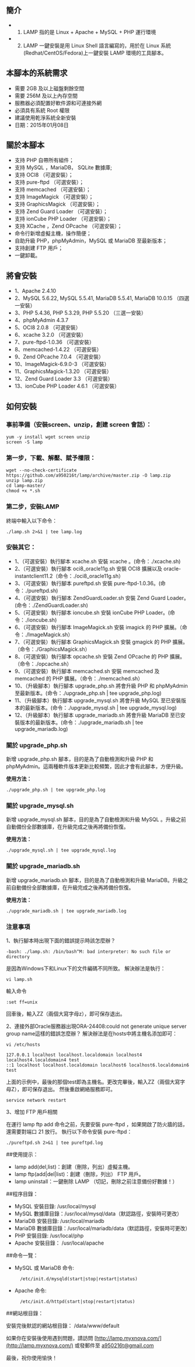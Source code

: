 ## 簡介
* 1. LAMP 指的是 Linux + Apache + MySQL + PHP 運行環境
* 2. LAMP 一鍵安裝是用 Linux Shell 語言編寫的，用於在 Linux 系統(Redhat/CentOS/Fedora)上一鍵安裝 LAMP 環境的工具腳本。

## 本腳本的系統需求
* 需要 2GB 及以上磁盤剩餘空間
* 需要 256M 及以上內存空間
* 服務器必須配置好軟件源和可連接外網
* 必須具有系統 Root 權限
* 建議使用乾淨系統全新安裝
* 日期：2015年01月08日

## 關於本腳本
* 支持 PHP 自帶所有組件；
* 支持 MySQL ，MariaDB， SQLite 數據庫;
* 支持 OCI8 （可選安裝）；
* 支持 pure-ftpd （可選安裝）；
* 支持 memcached （可選安裝）；
* 支持 ImageMagick （可選安裝）；
* 支持 GraphicsMagick （可選安裝）；
* 支持 Zend Guard Loader （可選安裝）；
* 支持 ionCube PHP Loader （可選安裝）；
* 支持 XCache ，Zend OPcache （可選安裝）；
* 命令行新增虛擬主機，操作簡便；
* 自助升級 PHP，phpMyAdmin，MySQL 或 MariaDB 至最新版本；
* 支持創建 FTP 用戶；
* 一鍵卸載。

## 將會安裝
*  1、Apache 2.4.10
*  2、MySQL 5.6.22, MySQL 5.5.41, MariaDB 5.5.41, MariaDB 10.0.15 （四選一安裝）
*  3、PHP 5.4.36, PHP 5.3.29, PHP 5.5.20 （三選一安裝）
*  4、phpMyAdmin 4.3.7
*  5、OCI8 2.0.8 （可選安裝）
*  6、xcache 3.2.0 （可選安裝）
*  7、pure-ftpd-1.0.36 （可選安裝）
*  8、memcached-1.4.22 （可選安裝）
*  9、Zend OPcache 7.0.4 （可選安裝）
* 10、ImageMagick-6.9.0-3 （可選安裝）
* 11、GraphicsMagick-1.3.20 （可選安裝）
* 12、Zend Guard Loader 3.3 （可選安裝）
* 13、ionCube PHP Loader 4.6.1 （可選安裝）

## 如何安裝
### 事前準備（安裝screen、unzip，創建 screen 會話）：

    yum -y install wget screen unzip
    screen -S lamp

### 第一步，下載、解壓、賦予權限：

    wget --no-check-certificate https://github.com/a950216t/lamp/archive/master.zip -O lamp.zip
    unzip lamp.zip
    cd lamp-master/
    chmod +x *.sh

### 第二步，安裝LAMP
終端中輸入以下命令：

    ./lamp.sh 2>&1 | tee lamp.log

### 安裝其它：

*  1、（可選安裝）執行腳本 xcache.sh 安裝 xcache 。(命令：./xcache.sh)
*  2、（可選安裝）執行腳本 oci8_oracle11g.sh 安裝 OCI8 擴展以及 oracle-instantclient11.2（命令：./oci8_oracle11g.sh）
*  3、（可選安裝）執行腳本 pureftpd.sh 安裝 pure-ftpd-1.0.36。(命令：./pureftpd.sh)
*  4、（可選安裝）執行腳本 ZendGuardLoader.sh 安裝 Zend Guard Loader。(命令：./ZendGuardLoader.sh)
*  5、（可選安裝）執行腳本 ioncube.sh 安裝 ionCube PHP Loader。(命令：./ioncube.sh)
*  6、（可選安裝）執行腳本 ImageMagick.sh 安裝 imagick 的 PHP 擴展。（命令：./ImageMagick.sh）
*  7、（可選安裝）執行腳本 GraphicsMagick.sh 安裝 gmagick 的 PHP 擴展。（命令：./GraphicsMagick.sh）
*  8、（可選安裝）執行腳本 opcache.sh 安裝 Zend OPcache 的 PHP 擴展。（命令：./opcache.sh）
*  9、（可選安裝）執行腳本 memcached.sh 安裝 memcached 及 memcached 的 PHP 擴展。（命令：./memcached.sh）
* 10、（升級腳本）執行腳本 upgrade_php.sh 將會升級 PHP 和 phpMyAdmin 至最新版本。(命令：./upgrade_php.sh | tee upgrade_php.log)
* 11、（升級腳本）執行腳本 upgrade_mysql.sh 將會升級 MySQL 至已安裝版本的最新版本。(命令：./upgrade_mysql.sh | tee upgrade_mysql.log)
* 12、（升級腳本）執行腳本 upgrade_mariadb.sh 將會升級 MariaDB 至已安裝版本的最新版本。(命令：./upgrade_mariadb.sh | tee upgrade_mariadb.log)

### 關於 upgrade_php.sh

新增 upgrade_php.sh 腳本，目的是為了自動檢測和升級 PHP 和 phpMyAdmin。這兩種軟件版本更新比較頻繁，因此才會有此腳本，方便升級。

**使用方法：**

    ./upgrade_php.sh | tee upgrade_php.log

### 關於 upgrade_mysql.sh

新增 upgrade_mysql.sh 腳本，目的是為了自動檢測和升級 MySQL 。升級之前自動備份全部數據庫，在升級完成之後再將備份恢復。

**使用方法：**

    ./upgrade_mysql.sh | tee upgrade_mysql.log

### 關於 upgrade_mariadb.sh

新增 upgrade_mariadb.sh 腳本，目的是為了自動檢測和升級 MariaDB。升級之前自動備份全部數據庫，在升級完成之後再將備份恢復。

**使用方法：**

    ./upgrade_mariadb.sh | tee upgrade_mariadb.log

### 注意事項

1、執行腳本時出現下面的錯誤提示時該怎麼辦？

    -bash: ./lamp.sh: /bin/bash^M: bad interpreter: No such file or directory

是因為Windows下和Linux下的文件編碼不同所致。
解決辦法是執行：

    vi lamp.sh

輸入命令

    :set ff=unix 

回車後，輸入ZZ（兩個大寫字母z），即可保存退出。

2、連接外部Oracle服務器出現ORA-24408:could not generate unique server group name這樣的錯誤怎麼辦？
解決辦法是在hosts中將主機名添加即可：

    vi /etc/hosts

    127.0.0.1 localhost localhost.localdomain localhost4 localhost4.localdomain4 test
    ::1 localhost localhost.localdomain localhost6 localhost6.localdomain6 test

上面的示例中，最後的那個test即為主機名。更改完畢後，輸入ZZ（兩個大寫字母Z），即可保存退出。
然後重啟網絡服務即可。

    service network restart

3、增加 FTP 用戶相關

在運行 lamp ftp add 命令之前，先要安裝 pure-ftpd ，如果開啟了防火牆的話，還需要對端口 21 放行。
執行以下命令安裝 pure-ftpd：

    ./pureftpd.sh 2>&1 | tee pureftpd.log
    
##使用提示：

* lamp add(del,list)：創建（刪除，列出）虛擬主機。
* lamp ftp(add|del|list)：創建（刪除，列出） FTP 用戶。
* lamp uninstall：一鍵刪除 LAMP （切記，刪除之前注意備份好數據！）

##程序目錄：

* MySQL 安裝目錄: /usr/local/mysql
* MySQL 數據庫目錄：/usr/local/mysql/data（默認路徑，安裝時可更改）
* MariaDB 安裝目錄: /usr/local/mariadb
* MariaDB 數據庫目錄：/usr/local/mariadb/data（默認路徑，安裝時可更改）
* PHP 安裝目錄: /usr/local/php
* Apache 安裝目錄： /usr/local/apache

##命令一覽：
* MySQL 或 MariaDB 命令: 

        /etc/init.d/mysqld(start|stop|restart|status)

* Apache 命令: 

        /etc/init.d/httpd(start|stop|restart|status)

##網站根目錄：

安裝完後默認的網站根目錄： /data/www/default

如果你在安裝後使用遇到問題，請訪問 [http://lamp.myxnova.com/](http://lamp.myxnova.com/) 或發郵件至 a950216t@gmail.com

最後，祝你使用愉快！